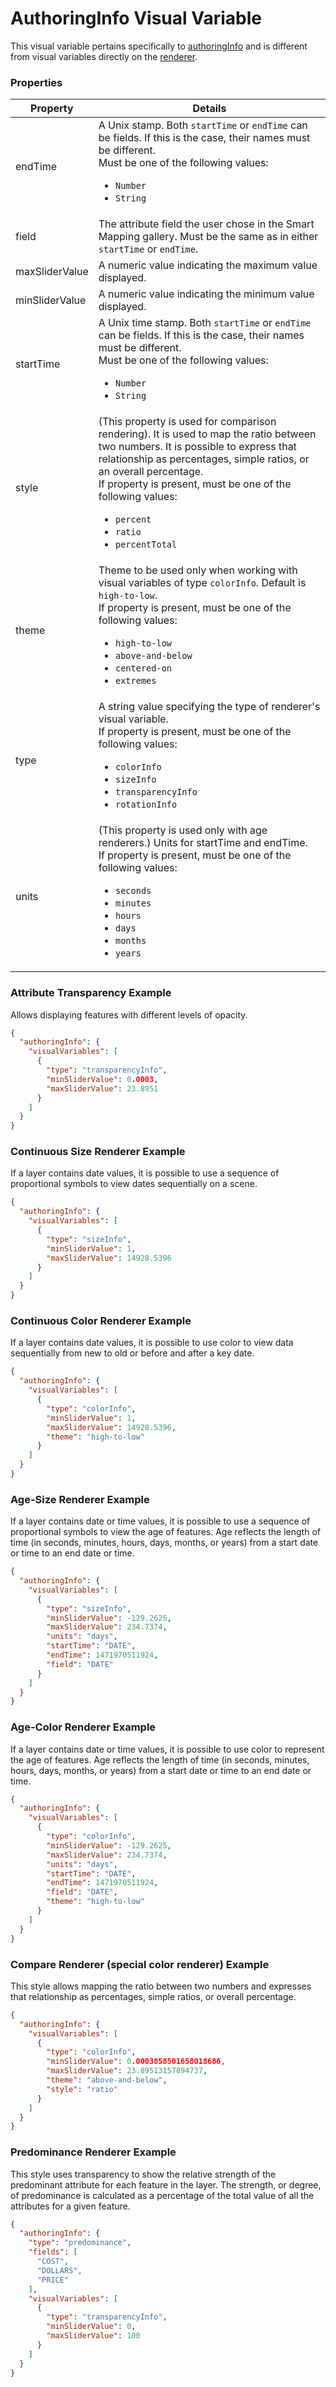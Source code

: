 # AuthoringInfo Visual Variable

This visual variable pertains specifically to [authoringInfo](authoringInfo.md) and is different from visual variables directly on the [renderer](renderer.md).

### Properties

| Property | Details
| --- | ---
| endTime | A Unix stamp. Both `startTime` or `endTime` can be fields. If this is the case, their names must be different.<br>Must be one of the following values:<ul><li>`Number`</li><li>`String`</li></ul>
| field | The attribute field the user chose in the Smart Mapping gallery. Must be the same as in either `startTime` or `endTime`.
| maxSliderValue | A numeric value indicating the maximum value displayed.
| minSliderValue | A numeric value indicating the minimum value displayed.
| startTime | A Unix time stamp. Both `startTime` or `endTime` can be fields. If this is the case, their names must be different.<br>Must be one of the following values:<ul><li>`Number`</li><li>`String`</li></ul>
| style | (This property is used for comparison rendering). It is used to map the ratio between two numbers. It is possible to express that relationship as percentages, simple ratios, or an overall percentage.<br>If property is present, must be one of the following values: <ul><li>`percent`</li><li>`ratio`</li><li>`percentTotal`</li></ul>
| theme | Theme to be used only when working with visual variables of type `colorInfo`. Default is `high-to-low`.<br>If property is present, must be one of the following values: <ul><li>`high-to-low`</li><li>`above-and-below`</li><li>`centered-on`</li><li>`extremes`</li></ul>
| type | A string value specifying the type of renderer's visual variable.<br>If property is present, must be one of the following values: <ul><li>`colorInfo`</li><li>`sizeInfo`</li><li>`transparencyInfo`</li><li>`rotationInfo`</li></ul>
| units | (This property is used only with age renderers.) Units for startTime and endTime.<br>If property is present, must be one of the following values: <ul><li>`seconds`</li><li>`minutes`</li><li>`hours`</li><li>`days`</li><li>`months`</li><li>`years`</li></ul>


### Attribute Transparency Example

Allows displaying features with different levels of opacity.

```json
{
  "authoringInfo": {
    "visualVariables": [
      {
        "type": "transparencyInfo",
        "minSliderValue": 0.0003,
        "maxSliderValue": 23.8951
      }
    ]
  }
}
```
### Continuous Size Renderer Example

If a layer contains date values, it is possible to use a sequence of proportional symbols to view dates sequentially on a scene.

```json
{
  "authoringInfo": {
    "visualVariables": [
      {
        "type": "sizeInfo",
        "minSliderValue": 1,
        "maxSliderValue": 14928.5396
      }
    ]
  }
}
```
### Continuous Color Renderer Example

If a layer contains date values, it is possible to use color to view data sequentially from new to old or before and after a key date.

```json
{
  "authoringInfo": {
    "visualVariables": [
      {
        "type": "colorInfo",
        "minSliderValue": 1,
        "maxSliderValue": 14928.5396,
        "theme": "high-to-low"
      }
    ]
  }
}
```
### Age-Size Renderer Example

If a layer contains date or time values, it is possible to use a sequence of proportional symbols to view the age of features. Age reflects the length of time (in seconds, minutes, hours, days, months, or years) from a start date or time to an end date or time.

```json
{
  "authoringInfo": {
    "visualVariables": [
      {
        "type": "sizeInfo",
        "minSliderValue": -129.2625,
        "maxSliderValue": 234.7374,
        "units": "days",
        "startTime": "DATE",
        "endTime": 1471970511924,
        "field": "DATE"
      }
    ]
  }
}
```
### Age-Color Renderer Example

If a layer contains date or time values, it is possible to use color to represent the age of features. Age reflects the length of time (in seconds, minutes, hours, days, months, or years) from a start date or time to an end date or time.

```json
{
  "authoringInfo": {
    "visualVariables": [
      {
        "type": "colorInfo",
        "minSliderValue": -129.2625,
        "maxSliderValue": 234.7374,
        "units": "days",
        "startTime": "DATE",
        "endTime": 1471970511924,
        "field": "DATE",
        "theme": "high-to-low"
      }
    ]
  }
}
```
### Compare Renderer (special color renderer) Example

This style allows mapping the ratio between two numbers and expresses that relationship as percentages, simple ratios, or overall percentage.

```json
{
  "authoringInfo": {
    "visualVariables": [
      {
        "type": "colorInfo",
        "minSliderValue": 0.0003858501658018686,
        "maxSliderValue": 23.89513157894737,
        "theme": "above-and-below",
        "style": "ratio"
      }
    ]
  }
}
```
### Predominance Renderer Example

This style uses transparency to show the relative strength of the predominant attribute for each feature in the layer. The strength, or degree, of predominance is calculated as a percentage of the total value of all the attributes for a given feature.

```json
{
  "authoringInfo": {
    "type": "predominance",
    "fields": [
      "COST",
      "DOLLARS",
      "PRICE"
    ],
    "visualVariables": [
      {
        "type": "transparencyInfo",
        "minSliderValue": 0,
        "maxSliderValue": 100
      }
    ]
  }
}
```

